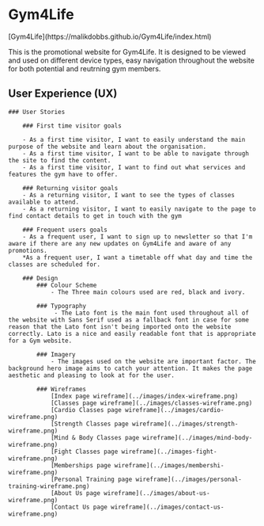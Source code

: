 <h1 text-align="center">Gym4Life</h1>
[Gym4Life](https://malikdobbs.github.io/Gym4Life/index.html)

This is the promotional website for Gym4Life. It is designed to be viewed and used on different device types, easy navigation throughout the website for both potential and reutrning gym members.

## User Experience (UX) 

    ### User Stories

        ### First time visitor goals

        - As a first time visitor, I want to easily understand the main purpose of the website and learn about the organisation.
        - As a first time visitor, I want to be able to navigate through the site to find the content.
        - As a first time visitor, I want to find out what services and features the gym have to offer.

        ### Returning visitor goals
        - As a returning visitor, I want to see the types of classes available to attend.
        - As a returning visitor, I want to easily navigate to the page to find contact details to get in touch with the gym

        ### Frequent users goals
        - As a frequent user, I want to sign up to newsletter so that I'm aware if there are any new updates on Gym4Life and aware of any promotions.
        *As a frequent user, I want a timetable off what day and time the classes are scheduled for.

        ### Design
            ### Colour Scheme
                - The Three main colours used are red, black and ivory.

            ### Typography 
                 - The Lato font is the main font used throughout all of the website with Sans Serif used as a fallback font in case for some reason that the Lato font isn't being imported onto the website correctly. Lato is a nice and easily readable font that is appropriate for a Gym website.

            ### Imagery 
                - The images used on the website are important factor. The background hero image aims to catch your attention. It makes the page aesthetic and pleasing to look at for the user.

            ### Wireframes
                [Index page wireframe](../images/index-wireframe.png)
                [Classes page wireframe](../images/classes-wireframe.png)
                [Cardio Classes page wireframe](../images/cardio-wireframe.png)
                [Strength Classes page wireframe](../images/strength-wireframe.png)
                [Mind & Body Classes page wireframe](../images/mind-body-wireframe.png)
                [Fight Classes page wireframe](../images-fight-wireframe.png)
                [Memberships page wireframe](../images/membershi-wireframe.png)
                [Personal Training page wireframe](../images/personal-training-wireframe.png)
                [About Us page wireframe](../images/about-us-wireframe.png)
                [Contact Us page wireframe](../images/contact-us-wireframe.png)